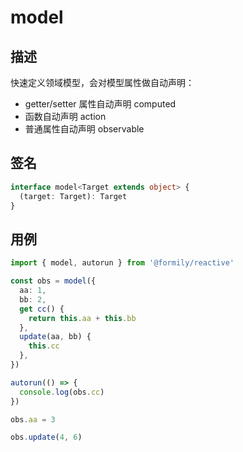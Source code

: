 # model

## 描述

快速定义领域模型，会对模型属性做自动声明：

- getter/setter 属性自动声明 computed
- 函数自动声明 action
- 普通属性自动声明 observable

## 签名

```ts
interface model<Target extends object> {
  (target: Target): Target
}
```

## 用例

```ts
import { model, autorun } from '@formily/reactive'

const obs = model({
  aa: 1,
  bb: 2,
  get cc() {
    return this.aa + this.bb
  },
  update(aa, bb) {
    this.cc
  },
})

autorun(() => {
  console.log(obs.cc)
})

obs.aa = 3

obs.update(4, 6)
```

